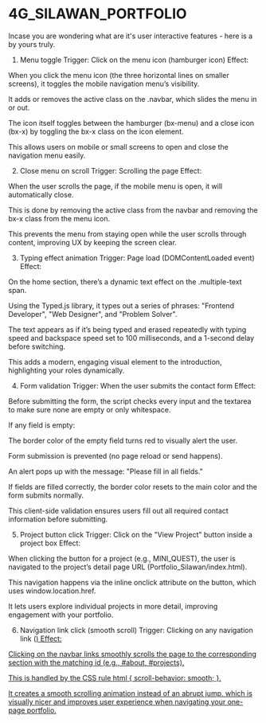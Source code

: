 # 4G_SILAWAN_PORTFOLIO
Incase you are wondering what are it's user interactive features - here is a by yours truly.
1. Menu toggle
Trigger: Click on the menu icon (hamburger icon)
Effect:

When you click the menu icon (the three horizontal lines on smaller screens), it toggles the mobile navigation menu’s visibility.

It adds or removes the active class on the .navbar, which slides the menu in or out.

The icon itself toggles between the hamburger (bx-menu) and a close icon (bx-x) by toggling the bx-x class on the icon element.

This allows users on mobile or small screens to open and close the navigation menu easily.

2. Close menu on scroll
Trigger: Scrolling the page
Effect:

When the user scrolls the page, if the mobile menu is open, it will automatically close.

This is done by removing the active class from the navbar and removing the bx-x class from the menu icon.

This prevents the menu from staying open while the user scrolls through content, improving UX by keeping the screen clear.

3. Typing effect animation
Trigger: Page load (DOMContentLoaded event)
Effect:

On the home section, there’s a dynamic text effect on the .multiple-text span.

Using the Typed.js library, it types out a series of phrases: "Frontend Developer", "Web Designer", and "Problem Solver".

The text appears as if it’s being typed and erased repeatedly with typing speed and backspace speed set to 100 milliseconds, and a 1-second delay before switching.

This adds a modern, engaging visual element to the introduction, highlighting your roles dynamically.

4. Form validation
Trigger: When the user submits the contact form
Effect:

Before submitting the form, the script checks every input and the textarea to make sure none are empty or only whitespace.

If any field is empty:

The border color of the empty field turns red to visually alert the user.

Form submission is prevented (no page reload or send happens).

An alert pops up with the message: "Please fill in all fields."

If fields are filled correctly, the border color resets to the main color and the form submits normally.

This client-side validation ensures users fill out all required contact information before submitting.

5. Project button click
Trigger: Click on the "View Project" button inside a project box
Effect:

When clicking the button for a project (e.g., MINI_QUEST), the user is navigated to the project’s detail page URL (Portfolio_Silawan/index.html).

This navigation happens via the inline onclick attribute on the button, which uses window.location.href.

It lets users explore individual projects in more detail, improving engagement with your portfolio.

6. Navigation link click (smooth scroll)
Trigger: Clicking on any navigation link (<a href="#section">)
Effect:

Clicking on the navbar links smoothly scrolls the page to the corresponding section with the matching id (e.g., #about, #projects).

This is handled by the CSS rule html { scroll-behavior: smooth; }.

It creates a smooth scrolling animation instead of an abrupt jump, which is visually nicer and improves user experience when navigating your one-page portfolio.
